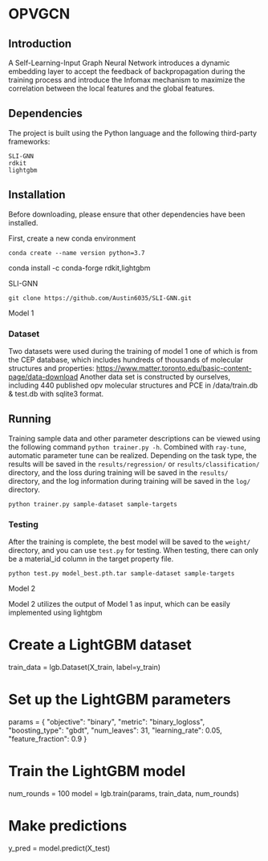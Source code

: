 # OPVGCN

## Introduction

A Self-Learning-Input Graph Neural Network introduces a dynamic embedding layer to accept the feedback of backpropagation during the training process and introduce the Infomax mechanism to maximize the correlation between the local features and the global features.

## Dependencies

The project is built using the Python language and the following third-party frameworks:

```pyton
SLI-GNN
rdkit
lightgbm 
```

## Installation

Before downloading, please ensure that other dependencies have been installed.

First, create a new conda environment

```shell
conda create --name version python=3.7
```
conda install -c conda-forge rdkit,lightgbm

SLI-GNN

```shell
git clone https://github.com/Austin6035/SLI-GNN.git
```

Model 1

### Dataset
Two datasets were used during the training of model 1
one of which is from the CEP database, which includes hundreds of thousands of molecular structures and properties: https://www.matter.toronto.edu/basic-content-page/data-download
Another data set is constructed by ourselves, including 440 published opv molecular structures and PCE in /data/train.db & test.db with sqlite3 format.


## Running

Training sample data and other parameter descriptions can be viewed using the following command `python trainer.py -h`. Combined with `ray-tune`, automatic parameter tune can be realized. Depending on the task type, the results will be saved in the `results/regression/` or `results/classification/` directory, and the loss during training will be saved in the `results/` directory, and the log information during training will be saved in the `log/` directory.

```
python trainer.py sample-dataset sample-targets
```

### Testing

After the training is complete, the best model will be saved to the `weight/` directory, and you can use `test.py` for testing. When testing, there can only be a material_id column in the target property file.

```shell
python test.py model_best.pth.tar sample-dataset sample-targets
```

Model 2

 Model 2 utilizes the output of Model 1 as input, which can be easily implemented using lightgbm
 # Create a LightGBM dataset
train_data = lgb.Dataset(X_train, label=y_train)

# Set up the LightGBM parameters
params = {
    "objective": "binary",
    "metric": "binary_logloss",
    "boosting_type": "gbdt",
    "num_leaves": 31,
    "learning_rate": 0.05,
    "feature_fraction": 0.9
}

# Train the LightGBM model
num_rounds = 100
model = lgb.train(params, train_data, num_rounds)

# Make predictions
y_pred = model.predict(X_test)



